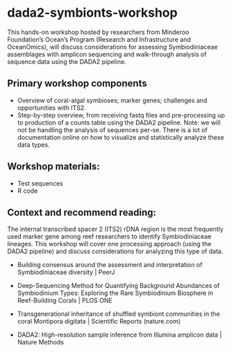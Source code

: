 # dada2-symbionts-workshop

This hands-on workshop hosted by researchers from Minderoo Foundation’s Ocean’s Program (Research and Infrastructure and OceanOmics), will discuss considerations for assessing Symbiodiniaceae assemblages with amplicon sequencing and walk-through analysis of sequence data using the DADA2 pipeline.

## Primary workshop components
* Overview of coral-algal symbioses; marker genes; challenges and opportunities with ITS2.
* Step-by-step overview, from receiving fastq files and pre-processing up to production of a counts table using the DADA2 pipeline. 
Note: we will not be handling the analysis of sequences per-se. There is a lot of documentation online on how to visualize and statistically analyze these data types. 

## Workshop materials:
* Test sequences
* R code


## Context and recommend reading:
The internal transcribed spacer 2 (ITS2) rDNA region is the most frequently used marker gene among reef researchers to identify Symbiodiniaceae lineages. This workshop will cover one processing approach (using the DADA2 pipeline) and discuss considerations for analyzing this type of data. 

* Building consensus around the assessment and interpretation of Symbiodiniaceae diversity | PeerJ

* Deep-Sequencing Method for Quantifying Background Abundances of Symbiodinium Types: Exploring the Rare Symbiodinium Biosphere in Reef-Building Corals | PLOS ONE

* Transgenerational inheritance of shuffled symbiont communities in the coral Montipora digitata | Scientific Reports (nature.com)

* DADA2: High-resolution sample inference from Illumina amplicon data | Nature Methods



